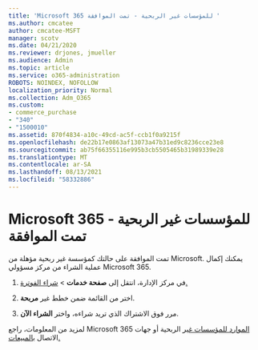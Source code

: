 ```yaml
---
title: 'Microsoft 365 للمؤسسات غير الربحية - تمت الموافقة '
ms.author: cmcatee
author: cmcatee-MSFT
manager: scotv
ms.date: 04/21/2020
ms.reviewer: drjones, jmueller
ms.audience: Admin
ms.topic: article
ms.service: o365-administration
ROBOTS: NOINDEX, NOFOLLOW
localization_priority: Normal
ms.collection: Adm_O365
ms.custom:
- commerce_purchase
- "340"
- "1500010"
ms.assetid: 870f4834-a10c-49cd-ac5f-ccb1f0a9215f
ms.openlocfilehash: de22b17e0863af13073a47b31ed9c8236cce23e8
ms.sourcegitcommit: ab75f66355116e995b3cb5505465b31989339e28
ms.translationtype: MT
ms.contentlocale: ar-SA
ms.lasthandoff: 08/13/2021
ms.locfileid: "58332886"
---
```

# <a name="microsoft-365-for-nonprofits---approved"></a>Microsoft 365 للمؤسسات غير الربحية - تمت الموافقة

تمت الموافقة على حالتك كمؤسسة غير ربحية مؤهلة من Microsoft. يمكنك إكمال عملية الشراء من مركز مسؤولي Microsoft 365.

1. في مركز الإدارة، انتقل إلى **صفحة خدمات** \> [شراء الفوترة.](https://go.microsoft.com/fwlink/p/?linkid=868433)

2. اختر من القائمة ضمن خطط غير **مربحة**.

3. مرر فوق الاشتراك الذي تريد شراءه، واختر **الشراء الآن**.

لمزيد من المعلومات، راجع Microsoft 365 [الموارد للمؤسسات غير](https://www.microsoft.com/nonprofits/microsoft-365) الربحية أو جهات الاتصال [بالمبيعات.](https://www.microsoft.com/nonprofits/contact-us)
